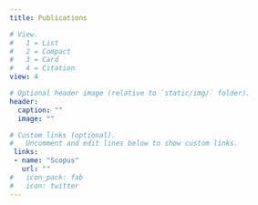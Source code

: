 ```yaml
---
title: Publications

# View.
#   1 = List
#   2 = Compact
#   3 = Card
#   4 = Citation
view: 4

# Optional header image (relative to `static/img/` folder).
header:
  caption: ""
  image: ""

# Custom links (optional).
#   Uncomment and edit lines below to show custom links.
 links:
 - name: "Scopus"
   url: ""
#   icon_pack: fab
#   icon: twitter
---
```

